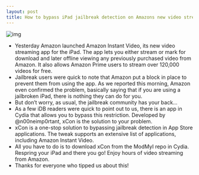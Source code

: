 ```yaml
---
layout: post
title: How to bypass iPad jailbreak detection on Amazons new video streaming app
---
```

![img](http://media.idownloadblog.com/wp-content/uploads/2012/08/xCon.png)
* Yesterday Amazon launched Amazon Instant Video, its new video streaming app for the iPad. The app lets you either stream or mark for download and later offline viewing any previously purchased video from Amazon. It also allows Amazon Prime users to stream over 120,000 videos for free.
* Jailbreak users were quick to note that Amazon put a block in place to prevent them from using the app. As we reported this morning, Amazon even confirmed the problem, basically saying that if you are using a jailbroken iPad, there is nothing they can do for you.
* But don’t worry, as usual, the jailbreak community has your back…
* As a few iDB readers were quick to point out to us, there is an app in Cydia that allows you to bypass this restriction. Developed by @n00neimp0rtant, xCon is the solution to your problem.
* xCon is a one-stop solution to bypassing jailbreak detection in App Store applications. The tweak supports an extensive list of applications, including Amazon Instant Video.
* All you have to do is to download xCon from the ModMyI repo in Cydia. Respring your iPad and there you go! Enjoy hours of video streaming from Amazon.
* Thanks for everyone who tipped us about this!

